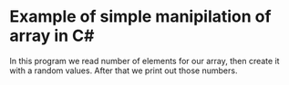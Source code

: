 # Example of simple manipilation of array in C#

In this program we read number of elements for our array, then create it with a random values. After that we print out those numbers.